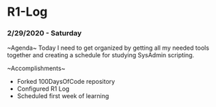 # R1-Log
### 2/29/2020 - Saturday
~Agenda~
Today I need to get organized by getting all my needed tools together and creating a schedule for studying SysAdmin scripting.

 ~Accomplishments~
* Forked 100DaysOfCode repository
* Configured R1 Log
* Scheduled first week of learning